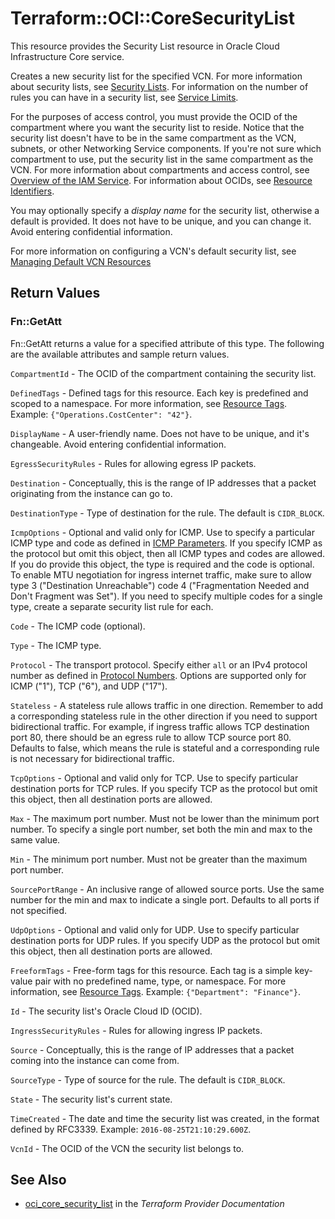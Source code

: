 # Terraform::OCI::CoreSecurityList

This resource provides the Security List resource in Oracle Cloud Infrastructure Core service.

Creates a new security list for the specified VCN. For more information
about security lists, see [Security Lists](https://docs.cloud.oracle.com/iaas/Content/Network/Concepts/securitylists.htm).
For information on the number of rules you can have in a security list, see
[Service Limits](https://docs.cloud.oracle.com/iaas/Content/General/Concepts/servicelimits.htm).

For the purposes of access control, you must provide the OCID of the compartment where you want the security
list to reside. Notice that the security list doesn't have to be in the same compartment as the VCN, subnets,
or other Networking Service components. If you're not sure which compartment to use, put the security
list in the same compartment as the VCN. For more information about compartments and access control, see
[Overview of the IAM Service](https://docs.cloud.oracle.com/iaas/Content/Identity/Concepts/overview.htm). For information about OCIDs, see
[Resource Identifiers](https://docs.cloud.oracle.com/iaas/Content/General/Concepts/identifiers.htm).

You may optionally specify a *display name* for the security list, otherwise a default is provided.
It does not have to be unique, and you can change it. Avoid entering confidential information.

For more information on configuring a VCN's default security list, see [Managing Default VCN Resources](/docs/providers/oci/guides/managing_default_resources.html)

## Return Values

### Fn::GetAtt

Fn::GetAtt returns a value for a specified attribute of this type. The following are the available attributes and sample return values.

`CompartmentId` - The OCID of the compartment containing the security list.

`DefinedTags` - Defined tags for this resource. Each key is predefined and scoped to a namespace. For more information, see [Resource Tags](https://docs.cloud.oracle.com/iaas/Content/General/Concepts/resourcetags.htm).  Example: `{"Operations.CostCenter": "42"}`.

`DisplayName` - A user-friendly name. Does not have to be unique, and it's changeable. Avoid entering confidential information.

`EgressSecurityRules` - Rules for allowing egress IP packets.

`Destination` - Conceptually, this is the range of IP addresses that a packet originating from the instance can go to.

`DestinationType` - Type of destination for the rule. The default is `CIDR_BLOCK`.

`IcmpOptions` - Optional and valid only for ICMP. Use to specify a particular ICMP type and code as defined in [ICMP Parameters](http://www.iana.org/assignments/icmp-parameters/icmp-parameters.xhtml). If you specify ICMP as the protocol but omit this object, then all ICMP types and codes are allowed. If you do provide this object, the type is required and the code is optional. To enable MTU negotiation for ingress internet traffic, make sure to allow type 3 ("Destination Unreachable") code 4 ("Fragmentation Needed and Don't Fragment was Set"). If you need to specify multiple codes for a single type, create a separate security list rule for each.

`Code` - The ICMP code (optional).

`Type` - The ICMP type.

`Protocol` - The transport protocol. Specify either `all` or an IPv4 protocol number as defined in [Protocol Numbers](http://www.iana.org/assignments/protocol-numbers/protocol-numbers.xhtml). Options are supported only for ICMP ("1"), TCP ("6"), and UDP ("17").

`Stateless` - A stateless rule allows traffic in one direction. Remember to add a corresponding stateless rule in the other direction if you need to support bidirectional traffic. For example, if ingress traffic allows TCP destination port 80, there should be an egress rule to allow TCP source port 80. Defaults to false, which means the rule is stateful and a corresponding rule is not necessary for bidirectional traffic.

`TcpOptions` - Optional and valid only for TCP. Use to specify particular destination ports for TCP rules. If you specify TCP as the protocol but omit this object, then all destination ports are allowed.

`Max` - The maximum port number. Must not be lower than the minimum port number. To specify a single port number, set both the min and max to the same value.

`Min` - The minimum port number. Must not be greater than the maximum port number.

`SourcePortRange` - An inclusive range of allowed source ports. Use the same number for the min and max to indicate a single port. Defaults to all ports if not specified.

`UdpOptions` - Optional and valid only for UDP. Use to specify particular destination ports for UDP rules. If you specify UDP as the protocol but omit this object, then all destination ports are allowed.

`FreeformTags` - Free-form tags for this resource. Each tag is a simple key-value pair with no predefined name, type, or namespace. For more information, see [Resource Tags](https://docs.cloud.oracle.com/iaas/Content/General/Concepts/resourcetags.htm).  Example: `{"Department": "Finance"}`.

`Id` - The security list's Oracle Cloud ID (OCID).

`IngressSecurityRules` - Rules for allowing ingress IP packets.

`Source` - Conceptually, this is the range of IP addresses that a packet coming into the instance can come from.

`SourceType` - Type of source for the rule. The default is `CIDR_BLOCK`.

`State` - The security list's current state.

`TimeCreated` - The date and time the security list was created, in the format defined by RFC3339.  Example: `2016-08-25T21:10:29.600Z`.

`VcnId` - The OCID of the VCN the security list belongs to.

## See Also

* [oci_core_security_list](https://www.terraform.io/docs/providers/oci/r/core_security_list.html) in the _Terraform Provider Documentation_